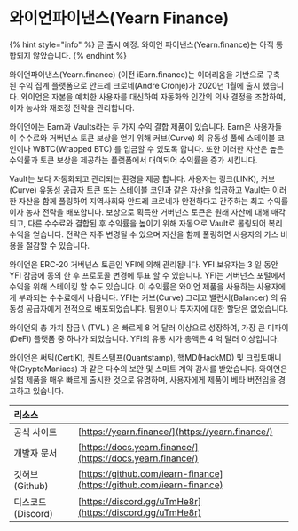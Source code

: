 # 와이언파이낸스(Yearn Finance)

{% hint style="info" %}
곧 출시 예정. 와이언 파이낸스(Yearn.finance)는 아직 통합되지 않았습니다.
{% endhint %}

와이언파이낸스(Yearn.finance) (이전 iEarn.finance)는 이더리움을 기반으로 구축 된 수익 집계 플랫폼으로 안드레 크로네(Andre Cronje)가 2020년 1월에 출시 했습니다. 와이언은 자본을 예치한 사용자를 대신하여 자동화와 인간의 의사 결정을 조합하여, 이자 농사와 재조정 전략을 관리합니다.

와이언에는 Earn과 Vaults라는 두 가지 수익 결합 제품이 있습니다. Earn은 사용자들이 수수료와 거버넌스 토큰 보상을 얻기 위해 커브(Curve) 의 유동성 풀에 스테이블 코인이나 WBTC(Wrapped BTC) 를 입금할 수 있도록 합니다. 또한 이러한 자산은 높은 수익률과 토큰 보상을 제공하는 플랫폼에서 대여되어 수익률을 증가 시킵니다.

Vault는 보다 자동화되고 관리되는 환경을 제공 합니다. 사용자는 링크(LINK), 커브(Curve) 유동성 공급자 토큰 또는 스테이블 코인과 같은 자산을 입금하고 Vault는 이러한 자산을 함께 풀링하여 지역사회와 안드레 크로네가 안전하다고 간주하는 최고 수익률 이자 농사 전략을 배포합니다. 보상으로 획득한 거버넌스 토큰은 원래 자산에 대해 매각되고, 다른 수수료와 결합된 후 수익률을 높이기 위해 자동으로 Vault로 롤링되어 복리 수익을 얻습니다. 전략은 자주 변경될 수 있으며 자산을 함께 풀링하면 사용자의 가스 비용을 절감할 수 있습니다.

와이언은 ERC-20 거버넌스 토큰인 YFI에 의해 관리됩니다. YFI 보유자는 3 일 동안 YFI 잠금에 동의 한 후 프로토콜 변경에 투표 할 수 있습니다. YFI는 거버넌스 포털에서 수익을 위해 스테이킹 할 수도 있습니다. 이 수익률은 와이언 제품을 사용하는 사용자에게 부과되는 수수료에서 나옵니다. YFI는 커브(Curve) 그리고 밸런서(Balancer) 의 유동성 공급자에게 전적으로 배포되었습니다. 팀원이나 투자자에 대한 할당은 없었습니다.

와이언의 총 가치 잠금 \ (TVL \) 은 빠르게 8 억 달러 이상으로 성장하여, 가장 큰 디파이(DeFi) 플랫폼 중 하나가 되었습니다. YFI의 유통 시가 총액은 4 억 달러 이상입니다.

와이언은 써틱(CertiK), 퀀트스탬프(Quantstamp), 핵MD(HackMD) 및 크립토매니악(CryptoManiacs) 과 같은 다수의 보안 및 스마트 계약 감사를 받았습니다. 와이언은 실험 제품을 매우 빠르게 출시한 것으로 유명하며, 사용자에게 제품이 베타 버전임을 경고하고 있습니다.

| 리소스           |                                                                      |
|:------------- |:-------------------------------------------------------------------- |
| 공식 사이트        | [https://yearn.finance/](https://yearn.finance/)                     |
| 개발자 문서        | [https://docs.yearn.finance/](https://docs.yearn.finance/)           |
| 깃허브(Github)   | [https://github.com/iearn-finance](https://github.com/iearn-finance) |
| 디스코드(Discord) | [https://discord.gg/uTmHe8r](https://discord.gg/uTmHe8r)             |

